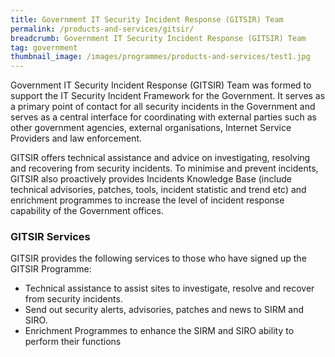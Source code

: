 ```yaml
---
title: Government IT Security Incident Response (GITSIR) Team 
permalink: /products-and-services/gitsir/
breadcrumb: Government IT Security Incident Response (GITSIR) Team 
tag: government
thumbnail_image: /images/programmes/products-and-services/test1.jpg
---
```

Government IT Security Incident Response (GITSIR) Team was formed to support the IT Security Incident Framework for the Government. It serves as a primary point of contact for all security incidents in the Government and serves as a central interface for coordinating with external parties such as other government agencies, external organisations, Internet Service Providers and law enforcement.

GITSIR offers technical assistance and advice on investigating, resolving and recovering from security incidents. To minimise and prevent incidents, GITSIR also proactively provides Incidents Knowledge Base (include technical advisories, patches, tools, incident statistic and trend etc) and enrichment programmes to increase the level of incident response capability of the Government offices.

### **GITSIR Services**

GITSIR provides the following services to those who have signed up the GITSIR Programme:

* Technical assistance to assist sites to investigate, resolve and recover from security incidents. 
* Send out security alerts, advisories, patches and news to SIRM and SIRO. 
* Enrichment Programmes to enhance the SIRM and SIRO ability to perform their functions
